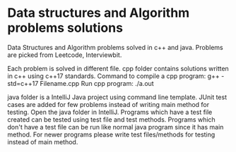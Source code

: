 # Data structures and Algorithm problems solutions
Data Structures and Algorithm problems solved in c++ and java.
Problems are picked from Leetcode, Interviewbit.

Each problem is solved in different file.
cpp folder contains solutions written in c++ using c++17 standards. 
Command to compile a cpp program: g++ -std=c++17 Filename.cpp
Run cpp program:  ./a.out

java folder is a IntelliJ Java project using command line template. JUnit test cases are added for few problems instead of writing main method for testing.
Open the java folder in IntelliJ.
Programs which have a test file created can be tested using test file and test methods.
Programs which don't have a test file can be run like normal java program since it has main method.
For newer programs please write test files/methods for testing instead of main method.
